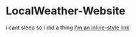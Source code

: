# LocalWeather-Website
 i cant sleep so i did a thing
[I'm an inline-style link](https://www.google.com)

